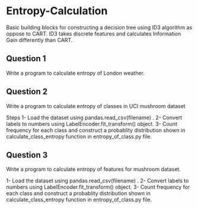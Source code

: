 # Entropy-Calculation

Basic building blocks for constructing a decision tree using ID3 algorithm as oppose to CART. 
ID3 takes discrete features and calculates Information Gain differently than CART.

## Question 1
Write a program to calculate entropy of London weather.

## Question 2
Write a program to calculate entropy of classes in UCI mushroom dataset

Steps
1- Load the dataset using pandas.read_csv(filename) .
2- Convert labels to numbers using LabelEncoder.fit_transform() object.
3- Count frequency for each class and construct a probablity distribution shown in calculate_class_entropy function in entropy_of_class.py file.

## Question 3
Write a program to calculate entropy of features for mushroom dataset.

1- Load the dataset using pandas.read_csv(filename) .
2- Convert labels to numbers using LabelEncoder.fit_transform() object.
3- Count frequency for each class and construct a probablity distribution shown in calculate_class_entropy function in entropy_of_class.py file.
